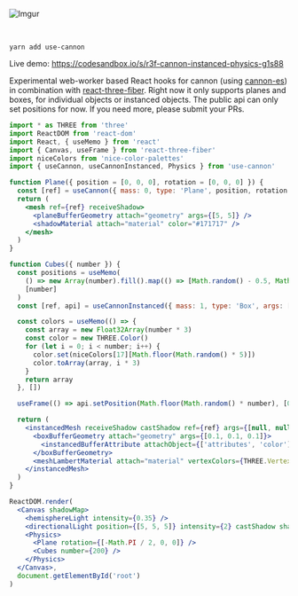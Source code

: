 ![Imgur](https://imgur.com/FpBsJPL.jpg)

<br/>

    yarn add use-cannon

Live demo: https://codesandbox.io/s/r3f-cannon-instanced-physics-g1s88

Experimental web-worker based React hooks for cannon (using [cannon-es](https://github.com/drcmda/cannon-es)) in combination with [react-three-fiber](https://github.com/react-spring/react-three-fiber). Right now it only supports planes and boxes, for individual objects or instanced objects. The public api can only set positions for now. If you need more, please submit your PRs.

```jsx
import * as THREE from 'three'
import ReactDOM from 'react-dom'
import React, { useMemo } from 'react'
import { Canvas, useFrame } from 'react-three-fiber'
import niceColors from 'nice-color-palettes'
import { useCannon, useCannonInstanced, Physics } from 'use-cannon'

function Plane({ position = [0, 0, 0], rotation = [0, 0, 0] }) {
  const [ref] = useCannon({ mass: 0, type: 'Plane', position, rotation })
  return (
    <mesh ref={ref} receiveShadow>
      <planeBufferGeometry attach="geometry" args={[5, 5]} />
      <shadowMaterial attach="material" color="#171717" />
    </mesh>
  )
}

function Cubes({ number }) {
  const positions = useMemo(
    () => new Array(number).fill().map(() => [Math.random() - 0.5, Math.random() * 2, Math.random() - 0.5]),
    [number]
  )
  const [ref, api] = useCannonInstanced({ mass: 1, type: 'Box', args: [0.05, 0.05, 0.05], positions })

  const colors = useMemo(() => {
    const array = new Float32Array(number * 3)
    const color = new THREE.Color()
    for (let i = 0; i < number; i++) {
      color.set(niceColors[17][Math.floor(Math.random() * 5)])
      color.toArray(array, i * 3)
    }
    return array
  }, [])

  useFrame(() => api.setPosition(Math.floor(Math.random() * number), [0, Math.random() * 2, 0]))

  return (
    <instancedMesh receiveShadow castShadow ref={ref} args={[null, null, number]}>
      <boxBufferGeometry attach="geometry" args={[0.1, 0.1, 0.1]}>
        <instancedBufferAttribute attachObject={['attributes', 'color']} args={[colors, 3]} />
      </boxBufferGeometry>
      <meshLambertMaterial attach="material" vertexColors={THREE.VertexColors} />
    </instancedMesh>
  )
}

ReactDOM.render(
  <Canvas shadowMap>
    <hemisphereLight intensity={0.35} />
    <directionalLight position={[5, 5, 5]} intensity={2} castShadow shadow-camera-zoom={2} />
    <Physics>
      <Plane rotation={[-Math.PI / 2, 0, 0]} />
      <Cubes number={200} />
    </Physics>
  </Canvas>,
  document.getElementById('root')
)
```
